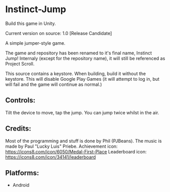 # Instinct-Jump
 Build this game in Unity.
 
 Current version on source: 1.0 [Release Candidate]
 

A simple jumper-style game.

The game and repository has been renamed to it's final name, Instinct Jump! Internaly (except for the repository name), it will still be referenced as Project Scroll.

This source contains a keystore. When building, build it without the keystore. This will disable Google Play Games (it will attempt to log in, but will fail and the game will continue as normal.)

## Controls:

Tilt the device to move, tap the jump. You can jump twice whilst in the air.

## Credits:

Most of the programming and stuff is done by Phil (PJBeans). The music is made by Paul "Lucky Luis" Priebe.
Achievement icon: https://icons8.com/icon/6050/Medal-First-Place
Leaderboard icon: https://icons8.com/icon/34141/leaderboard

## Platforms:
- Android
